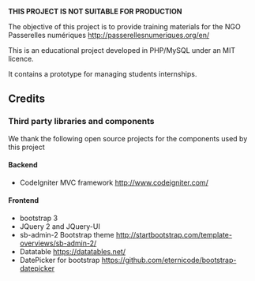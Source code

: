**THIS PROJECT IS NOT SUITABLE FOR PRODUCTION**

The objective of this project is to provide training materials for the NGO Passerelles numériques http://passerellesnumeriques.org/en/

This is an educational project developed in PHP/MySQL under an MIT licence.

It contains a prototype for managing students internships.

## Credits

### Third party libraries and components

We thank the following open source projects for the components used by this project

#### Backend

* CodeIgniter MVC framework http://www.codeigniter.com/

#### Frontend

* bootstrap 3
* JQuery 2 and JQuery-UI
* sb-admin-2 Bootstrap theme http://startbootstrap.com/template-overviews/sb-admin-2/
* Datatable https://datatables.net/
* DatePicker for bootstrap https://github.com/eternicode/bootstrap-datepicker
